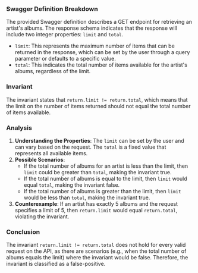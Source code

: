 ### Swagger Definition Breakdown
The provided Swagger definition describes a GET endpoint for retrieving an artist's albums. The response schema indicates that the response will include two integer properties: `limit` and `total`. 

- `limit`: This represents the maximum number of items that can be returned in the response, which can be set by the user through a query parameter or defaults to a specific value.
- `total`: This indicates the total number of items available for the artist's albums, regardless of the limit.

### Invariant
The invariant states that `return.limit != return.total`, which means that the limit on the number of items returned should not equal the total number of items available.

### Analysis
1. **Understanding the Properties**: The `limit` can be set by the user and can vary based on the request. The `total` is a fixed value that represents all available items.
2. **Possible Scenarios**: 
   - If the total number of albums for an artist is less than the limit, then `limit` could be greater than `total`, making the invariant true.
   - If the total number of albums is equal to the limit, then `limit` would equal `total`, making the invariant false.
   - If the total number of albums is greater than the limit, then `limit` would be less than `total`, making the invariant true.
3. **Counterexample**: If an artist has exactly 5 albums and the request specifies a limit of 5, then `return.limit` would equal `return.total`, violating the invariant.

### Conclusion
The invariant `return.limit != return.total` does not hold for every valid request on the API, as there are scenarios (e.g., when the total number of albums equals the limit) where the invariant would be false. Therefore, the invariant is classified as a false-positive.
